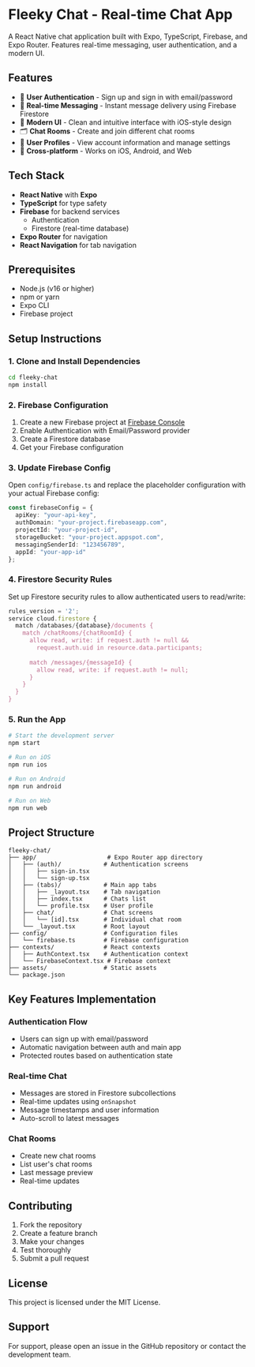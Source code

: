 # Fleeky Chat - Real-time Chat App

A React Native chat application built with Expo, TypeScript, Firebase, and Expo Router. Features real-time messaging, user authentication, and a modern UI.

## Features

- 🔐 **User Authentication** - Sign up and sign in with email/password
- 💬 **Real-time Messaging** - Instant message delivery using Firebase Firestore
- 📱 **Modern UI** - Clean and intuitive interface with iOS-style design
- 🗂️ **Chat Rooms** - Create and join different chat rooms
- 👤 **User Profiles** - View account information and manage settings
- 📱 **Cross-platform** - Works on iOS, Android, and Web

## Tech Stack

- **React Native** with **Expo**
- **TypeScript** for type safety
- **Firebase** for backend services
  - Authentication
  - Firestore (real-time database)
- **Expo Router** for navigation
- **React Navigation** for tab navigation

## Prerequisites

- Node.js (v16 or higher)
- npm or yarn
- Expo CLI
- Firebase project

## Setup Instructions

### 1. Clone and Install Dependencies

```bash
cd fleeky-chat
npm install
```

### 2. Firebase Configuration

1. Create a new Firebase project at [Firebase Console](https://console.firebase.google.com/)
2. Enable Authentication with Email/Password provider
3. Create a Firestore database
4. Get your Firebase configuration

### 3. Update Firebase Config

Open `config/firebase.ts` and replace the placeholder configuration with your actual Firebase config:

```typescript
const firebaseConfig = {
  apiKey: "your-api-key",
  authDomain: "your-project.firebaseapp.com",
  projectId: "your-project-id",
  storageBucket: "your-project.appspot.com",
  messagingSenderId: "123456789",
  appId: "your-app-id"
};
```

### 4. Firestore Security Rules

Set up Firestore security rules to allow authenticated users to read/write:

```javascript
rules_version = '2';
service cloud.firestore {
  match /databases/{database}/documents {
    match /chatRooms/{chatRoomId} {
      allow read, write: if request.auth != null && 
        request.auth.uid in resource.data.participants;
      
      match /messages/{messageId} {
        allow read, write: if request.auth != null;
      }
    }
  }
}
```

### 5. Run the App

```bash
# Start the development server
npm start

# Run on iOS
npm run ios

# Run on Android
npm run android

# Run on Web
npm run web
```

## Project Structure

```
fleeky-chat/
├── app/                    # Expo Router app directory
│   ├── (auth)/            # Authentication screens
│   │   ├── sign-in.tsx
│   │   └── sign-up.tsx
│   ├── (tabs)/            # Main app tabs
│   │   ├── _layout.tsx    # Tab navigation
│   │   ├── index.tsx      # Chats list
│   │   └── profile.tsx    # User profile
│   ├── chat/              # Chat screens
│   │   └── [id].tsx       # Individual chat room
│   └── _layout.tsx        # Root layout
├── config/                # Configuration files
│   └── firebase.ts        # Firebase configuration
├── contexts/              # React contexts
│   ├── AuthContext.tsx    # Authentication context
│   └── FirebaseContext.tsx # Firebase context
├── assets/                # Static assets
└── package.json
```

## Key Features Implementation

### Authentication Flow
- Users can sign up with email/password
- Automatic navigation between auth and main app
- Protected routes based on authentication state

### Real-time Chat
- Messages are stored in Firestore subcollections
- Real-time updates using `onSnapshot`
- Message timestamps and user information
- Auto-scroll to latest messages

### Chat Rooms
- Create new chat rooms
- List user's chat rooms
- Last message preview
- Real-time updates

## Contributing

1. Fork the repository
2. Create a feature branch
3. Make your changes
4. Test thoroughly
5. Submit a pull request

## License

This project is licensed under the MIT License.

## Support

For support, please open an issue in the GitHub repository or contact the development team. 
